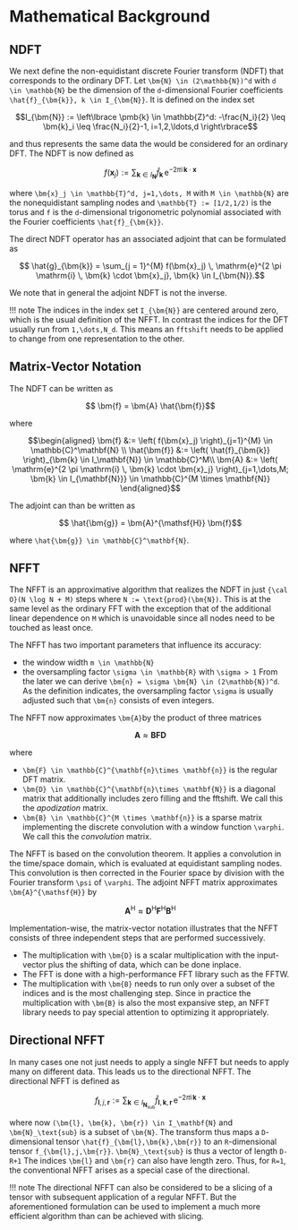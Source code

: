 
# Mathematical Background

## NDFT

We next define the non-equidistant discrete Fourier transform (NDFT) that corresponds to the ordinary DFT. Let ``\bm{N} \in (2\mathbb{N})^d`` with ``d \in \mathbb{N}`` be the dimension of the ``d``-dimensional Fourier coefficients ``\hat{f}_{\bm{k}}, k \in I_{\bm{N}}``. It is defined on the index set
```math
I_{\bm{N}} := \left\lbrace \pmb{k} \in \mathbb{Z}^d: -\frac{N_i}{2} \leq \bm{k}_i \leq \frac{N_i}{2}-1, i=1,2,\ldots,d \right\rbrace
```
and thus represents the same data the would be considered for an ordinary DFT. The NDFT is now defined as
```math
  	f(\bm{x}_j) := \sum_{ \bm{k} \in I_{\bm{N}}} \hat{f}_{\bm{k}} \, \mathrm{e}^{-2\pi\mathrm{i}\,\bm{k}\cdot\bm{x}}
```
where ``\bm{x}_j \in \mathbb{T}^d, j=1,\dots, M`` with ``M \in \mathbb{N}`` are the nonequidistant sampling nodes and ``\mathbb{T} := [1/2,1/2)`` is the torus and ``f`` is the ``d``-dimensional trigonometric polynomial associated with the Fourier coefficients ``\hat{f}_{\bm{k}}``.

The direct NDFT operator has an associated adjoint that can be formulated as
```math
	\hat{g}_{\bm{k}} = \sum_{j = 1}^{M} f(\bm{x}_j) \, \mathrm{e}^{2 \pi \mathrm{i} \, \bm{k} \cdot \bm{x}_j}, \bm{k} \in I_{\bm{N}}.
```
We note that in general the adjoint NDFT is not the inverse.

!!! note
    The indices in the index set ``I_{\bm{N}}`` are centered around zero, which is the usual definition of the NFFT. In contrast the indices for the DFT usually run from ``1,\dots,N_d``. This means an `fftshift` needs to be applied to change from one representation to the other.

## Matrix-Vector Notation

The NDFT can be written as
```math
 \bm{f} = \bm{A} \hat{\bm{f}}
```
where
```math
\begin{aligned}
 \bm{f} &:= \left( f(\bm{x}_j) \right)_{j=1}^{M} \in \mathbb{C}^\mathbf{N} \\
 \hat{\bm{f}} &:= \left( \hat{f}_{\bm{k}} \right)_{\bm{k} \in I_\mathbf{N}} \in \mathbb{C}^M\\
  \bm{A} &:=  \left( \mathrm{e}^{2 \pi \mathrm{i} \, \bm{k} \cdot \bm{x}_j} \right)_{j=1,\dots,M; \bm{k} \in I_{\mathbf{N}}} \in \mathbb{C}^{M \times \mathbf{N}}
\end{aligned}
```
The adjoint can than be written as
```math
 \hat{\bm{g}} = \bm{A}^{\mathsf{H}}  \bm{f}
```
where ``\hat{\bm{g}} \in \mathbb{C}^\mathbf{N}``.



## NFFT

The NFFT is an approximative algorithm that realizes the NDFT in just ``{\cal O}(N \log N + M)`` steps where ``N := \text{prod}(\bm{N})``. This is at the same level as the ordinary FFT with the exception that of the additional linear dependence on ``M`` which is unavoidable since all nodes need to be touched as least once.

The NFFT has two important parameters that influence its accuracy:
* the window width ``m \in \mathbb{N}``
* the oversampling factor ``\sigma \in \mathbb{R}`` with ``\sigma > 1``
From the later we can derive ``\bm{n} = \sigma \bm{N} \in (2\mathbb{N})^d``. As the definition indicates, the oversampling factor ``\sigma`` is usually adjusted such that ``\bm{n}`` consists of even integers.

The NFFT now approximates ``\bm{A}``by the product of three matrices
```math
\bm{A} \approx \bm{B} \bm{F} \bm{D}
```
where 
* ``\bm{F} \in \mathbb{C}^{\mathbf{n}\times \mathbf{n}}`` is the regular DFT matrix.
* ``\bm{D} \in \mathbb{C}^{\mathbf{n}\times \mathbf{N}}`` is a diagonal matrix that additionally includes zero filling and the fftshift. We call this the *apodization* matrix.
* ``\bm{B} \in \mathbb{C}^{M \times \mathbf{n}}`` is a sparse matrix implementing the discrete convolution with a window function ``\varphi``. We call this the *convolution* matrix.

The NFFT is based on the convolution theorem. It applies a convolution in the time/space domain, which is evaluated at equidistant sampling nodes. This convolution is then corrected in the Fourier space by division with the Fourier transform ``\psi`` of ``\varphi``. The adjoint NFFT matrix approximates ``\bm{A}^{\mathsf{H}}`` by

```math
\bm{A}^{\mathsf{H}} \approx \bm{D}^{\mathsf{H}} \bm{F}^{\mathsf{H}}  \bm{B}^{\mathsf{H}} 
```

Implementation-wise, the matrix-vector notation illustrates that the NFFT consists of three independent steps that are performed successively. 
* The multiplication with ``\bm{D}`` is a scalar multiplication with the input-vector plus the shifting of data, which can be done inplace.
* The FFT is done with a high-performance FFT library such as the FFTW.
* The multiplication with ``\bm{B}`` needs to run only over a subset of the indices and is the most challenging step.
Since in practice the multiplication with ``\bm{B}`` is also the most expansive step, an NFFT library needs to pay special attention to optimizing it appropriately.

## Directional NFFT

In many cases one not just needs to apply a single NFFT but needs to apply many on different data. This leads us to the directional NFFT. The directional NFFT is defined as

```math
  	f_{\bm{l},j,\bm{r}} := \sum_{ \bm{k} \in I_{\bm{N}_\text{sub}}} \hat{f}_{\bm{l},\bm{k},\bm{r}} \, \mathrm{e}^{-2\pi\mathrm{i}\,\bm{k}\cdot\bm{x}}
```

where now ``(\bm{l}, \bm{k}, \bm{r}) \in I_\mathbf{N}`` and ``\bm{N}_\text{sub}`` is a subset of ``\bm{N}``. The transform thus maps a ``D``-dimensional tensor ``\hat{f}_{\bm{l},\bm{k},\bm{r}}`` to an ``R``-dimensional tensor ``f_{\bm{l},j,\bm{r}}``. ``\bm{N}_\text{sub}`` is thus a vector of length ``D-R+1`` The indices ``\bm{l}`` and ``\bm{r}`` can also have length zero. Thus, for ``R=1``, the conventional NFFT arises as a special case of the directional.

!!! note
    The directional NFFT can also be considered to be a slicing of a tensor with subsequent application of a regular NFFT. But the aforementioned formulation can be used to implement a much more efficient algorithm than can be achieved with slicing.
